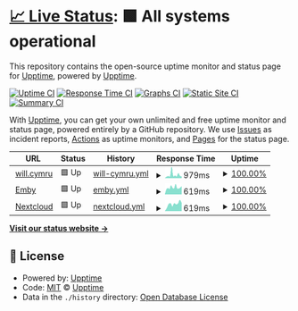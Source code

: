 # [📈 Live Status](https://status.will.cymru): <!--live status--> **🟩 All systems operational**

This repository contains the open-source uptime monitor and status page for [Upptime](https://upptime.js.org), powered by [Upptime](https://github.com/upptime/upptime).

[![Uptime CI](https://github.com/will936/Upptime/workflows/Uptime%20CI/badge.svg)](https://github.com/will936/Upptime/actions?query=workflow%3A%22Uptime+CI%22)
[![Response Time CI](https://github.com/will936/Upptime/workflows/Response%20Time%20CI/badge.svg)](https://github.com/will936/Upptime/actions?query=workflow%3A%22Response+Time+CI%22)
[![Graphs CI](https://github.com/will936/Upptime/workflows/Graphs%20CI/badge.svg)](https://github.com/will936/Upptime/actions?query=workflow%3A%22Graphs+CI%22)
[![Static Site CI](https://github.com/will936/Upptime/workflows/Static%20Site%20CI/badge.svg)](https://github.com/will936/Upptime/actions?query=workflow%3A%22Static+Site+CI%22)
[![Summary CI](https://github.com/will936/Upptime/workflows/Summary%20CI/badge.svg)](https://github.com/will936/Upptime/actions?query=workflow%3A%22Summary+CI%22)

With [Upptime](https://upptime.js.org), you can get your own unlimited and free uptime monitor and status page, powered entirely by a GitHub repository. We use [Issues](https://github.com/upptime/upptime/issues) as incident reports, [Actions](https://github.com/will936/Upptime/actions) as uptime monitors, and [Pages](https://status.will.cymru) for the status page.

<!--start: status pages-->
<!-- This summary is generated by Upptime (https://github.com/upptime/upptime) -->
<!-- Do not edit this manually, your changes will be overwritten -->
<!-- prettier-ignore -->
| URL | Status | History | Response Time | Uptime |
| --- | ------ | ------- | ------------- | ------ |
| <img alt="" src="https://icons.duckduckgo.com/ip3/www.will.cymru.ico" height="13"> [will.cymru](https://www.will.cymru) | 🟩 Up | [will-cymru.yml](https://github.com/will936/Upptime/commits/HEAD/history/will-cymru.yml) | <details><summary><img alt="Response time graph" src="./graphs/will-cymru/response-time-week.png" height="20"> 979ms</summary><br><a href="https://status.will.cymru/history/will-cymru"><img alt="Response time 1383" src="https://img.shields.io/endpoint?url=https%3A%2F%2Fraw.githubusercontent.com%2Fwill936%2FUpptime%2FHEAD%2Fapi%2Fwill-cymru%2Fresponse-time.json"></a><br><a href="https://status.will.cymru/history/will-cymru"><img alt="24-hour response time 690" src="https://img.shields.io/endpoint?url=https%3A%2F%2Fraw.githubusercontent.com%2Fwill936%2FUpptime%2FHEAD%2Fapi%2Fwill-cymru%2Fresponse-time-day.json"></a><br><a href="https://status.will.cymru/history/will-cymru"><img alt="7-day response time 979" src="https://img.shields.io/endpoint?url=https%3A%2F%2Fraw.githubusercontent.com%2Fwill936%2FUpptime%2FHEAD%2Fapi%2Fwill-cymru%2Fresponse-time-week.json"></a><br><a href="https://status.will.cymru/history/will-cymru"><img alt="30-day response time 2388" src="https://img.shields.io/endpoint?url=https%3A%2F%2Fraw.githubusercontent.com%2Fwill936%2FUpptime%2FHEAD%2Fapi%2Fwill-cymru%2Fresponse-time-month.json"></a><br><a href="https://status.will.cymru/history/will-cymru"><img alt="1-year response time 1383" src="https://img.shields.io/endpoint?url=https%3A%2F%2Fraw.githubusercontent.com%2Fwill936%2FUpptime%2FHEAD%2Fapi%2Fwill-cymru%2Fresponse-time-year.json"></a></details> | <details><summary><a href="https://status.will.cymru/history/will-cymru">100.00%</a></summary><a href="https://status.will.cymru/history/will-cymru"><img alt="All-time uptime 95.61%" src="https://img.shields.io/endpoint?url=https%3A%2F%2Fraw.githubusercontent.com%2Fwill936%2FUpptime%2FHEAD%2Fapi%2Fwill-cymru%2Fuptime.json"></a><br><a href="https://status.will.cymru/history/will-cymru"><img alt="24-hour uptime 100.00%" src="https://img.shields.io/endpoint?url=https%3A%2F%2Fraw.githubusercontent.com%2Fwill936%2FUpptime%2FHEAD%2Fapi%2Fwill-cymru%2Fuptime-day.json"></a><br><a href="https://status.will.cymru/history/will-cymru"><img alt="7-day uptime 100.00%" src="https://img.shields.io/endpoint?url=https%3A%2F%2Fraw.githubusercontent.com%2Fwill936%2FUpptime%2FHEAD%2Fapi%2Fwill-cymru%2Fuptime-week.json"></a><br><a href="https://status.will.cymru/history/will-cymru"><img alt="30-day uptime 94.44%" src="https://img.shields.io/endpoint?url=https%3A%2F%2Fraw.githubusercontent.com%2Fwill936%2FUpptime%2FHEAD%2Fapi%2Fwill-cymru%2Fuptime-month.json"></a><br><a href="https://status.will.cymru/history/will-cymru"><img alt="1-year uptime 95.61%" src="https://img.shields.io/endpoint?url=https%3A%2F%2Fraw.githubusercontent.com%2Fwill936%2FUpptime%2FHEAD%2Fapi%2Fwill-cymru%2Fuptime-year.json"></a></details>
| <img alt="" src="https://icons.duckduckgo.com/ip3/emby.will.cymru.ico" height="13"> [Emby](https://emby.will.cymru) | 🟩 Up | [emby.yml](https://github.com/will936/Upptime/commits/HEAD/history/emby.yml) | <details><summary><img alt="Response time graph" src="./graphs/emby/response-time-week.png" height="20"> 619ms</summary><br><a href="https://status.will.cymru/history/emby"><img alt="Response time 825" src="https://img.shields.io/endpoint?url=https%3A%2F%2Fraw.githubusercontent.com%2Fwill936%2FUpptime%2FHEAD%2Fapi%2Femby%2Fresponse-time.json"></a><br><a href="https://status.will.cymru/history/emby"><img alt="24-hour response time 659" src="https://img.shields.io/endpoint?url=https%3A%2F%2Fraw.githubusercontent.com%2Fwill936%2FUpptime%2FHEAD%2Fapi%2Femby%2Fresponse-time-day.json"></a><br><a href="https://status.will.cymru/history/emby"><img alt="7-day response time 619" src="https://img.shields.io/endpoint?url=https%3A%2F%2Fraw.githubusercontent.com%2Fwill936%2FUpptime%2FHEAD%2Fapi%2Femby%2Fresponse-time-week.json"></a><br><a href="https://status.will.cymru/history/emby"><img alt="30-day response time 692" src="https://img.shields.io/endpoint?url=https%3A%2F%2Fraw.githubusercontent.com%2Fwill936%2FUpptime%2FHEAD%2Fapi%2Femby%2Fresponse-time-month.json"></a><br><a href="https://status.will.cymru/history/emby"><img alt="1-year response time 825" src="https://img.shields.io/endpoint?url=https%3A%2F%2Fraw.githubusercontent.com%2Fwill936%2FUpptime%2FHEAD%2Fapi%2Femby%2Fresponse-time-year.json"></a></details> | <details><summary><a href="https://status.will.cymru/history/emby">100.00%</a></summary><a href="https://status.will.cymru/history/emby"><img alt="All-time uptime 91.41%" src="https://img.shields.io/endpoint?url=https%3A%2F%2Fraw.githubusercontent.com%2Fwill936%2FUpptime%2FHEAD%2Fapi%2Femby%2Fuptime.json"></a><br><a href="https://status.will.cymru/history/emby"><img alt="24-hour uptime 100.00%" src="https://img.shields.io/endpoint?url=https%3A%2F%2Fraw.githubusercontent.com%2Fwill936%2FUpptime%2FHEAD%2Fapi%2Femby%2Fuptime-day.json"></a><br><a href="https://status.will.cymru/history/emby"><img alt="7-day uptime 100.00%" src="https://img.shields.io/endpoint?url=https%3A%2F%2Fraw.githubusercontent.com%2Fwill936%2FUpptime%2FHEAD%2Fapi%2Femby%2Fuptime-week.json"></a><br><a href="https://status.will.cymru/history/emby"><img alt="30-day uptime 94.44%" src="https://img.shields.io/endpoint?url=https%3A%2F%2Fraw.githubusercontent.com%2Fwill936%2FUpptime%2FHEAD%2Fapi%2Femby%2Fuptime-month.json"></a><br><a href="https://status.will.cymru/history/emby"><img alt="1-year uptime 91.41%" src="https://img.shields.io/endpoint?url=https%3A%2F%2Fraw.githubusercontent.com%2Fwill936%2FUpptime%2FHEAD%2Fapi%2Femby%2Fuptime-year.json"></a></details>
| <img alt="" src="https://icons.duckduckgo.com/ip3/files.will.cymru.ico" height="13"> [Nextcloud](https://files.will.cymru) | 🟩 Up | [nextcloud.yml](https://github.com/will936/Upptime/commits/HEAD/history/nextcloud.yml) | <details><summary><img alt="Response time graph" src="./graphs/nextcloud/response-time-week.png" height="20"> 619ms</summary><br><a href="https://status.will.cymru/history/nextcloud"><img alt="Response time 730" src="https://img.shields.io/endpoint?url=https%3A%2F%2Fraw.githubusercontent.com%2Fwill936%2FUpptime%2FHEAD%2Fapi%2Fnextcloud%2Fresponse-time.json"></a><br><a href="https://status.will.cymru/history/nextcloud"><img alt="24-hour response time 719" src="https://img.shields.io/endpoint?url=https%3A%2F%2Fraw.githubusercontent.com%2Fwill936%2FUpptime%2FHEAD%2Fapi%2Fnextcloud%2Fresponse-time-day.json"></a><br><a href="https://status.will.cymru/history/nextcloud"><img alt="7-day response time 619" src="https://img.shields.io/endpoint?url=https%3A%2F%2Fraw.githubusercontent.com%2Fwill936%2FUpptime%2FHEAD%2Fapi%2Fnextcloud%2Fresponse-time-week.json"></a><br><a href="https://status.will.cymru/history/nextcloud"><img alt="30-day response time 649" src="https://img.shields.io/endpoint?url=https%3A%2F%2Fraw.githubusercontent.com%2Fwill936%2FUpptime%2FHEAD%2Fapi%2Fnextcloud%2Fresponse-time-month.json"></a><br><a href="https://status.will.cymru/history/nextcloud"><img alt="1-year response time 730" src="https://img.shields.io/endpoint?url=https%3A%2F%2Fraw.githubusercontent.com%2Fwill936%2FUpptime%2FHEAD%2Fapi%2Fnextcloud%2Fresponse-time-year.json"></a></details> | <details><summary><a href="https://status.will.cymru/history/nextcloud">100.00%</a></summary><a href="https://status.will.cymru/history/nextcloud"><img alt="All-time uptime 99.57%" src="https://img.shields.io/endpoint?url=https%3A%2F%2Fraw.githubusercontent.com%2Fwill936%2FUpptime%2FHEAD%2Fapi%2Fnextcloud%2Fuptime.json"></a><br><a href="https://status.will.cymru/history/nextcloud"><img alt="24-hour uptime 100.00%" src="https://img.shields.io/endpoint?url=https%3A%2F%2Fraw.githubusercontent.com%2Fwill936%2FUpptime%2FHEAD%2Fapi%2Fnextcloud%2Fuptime-day.json"></a><br><a href="https://status.will.cymru/history/nextcloud"><img alt="7-day uptime 100.00%" src="https://img.shields.io/endpoint?url=https%3A%2F%2Fraw.githubusercontent.com%2Fwill936%2FUpptime%2FHEAD%2Fapi%2Fnextcloud%2Fuptime-week.json"></a><br><a href="https://status.will.cymru/history/nextcloud"><img alt="30-day uptime 96.22%" src="https://img.shields.io/endpoint?url=https%3A%2F%2Fraw.githubusercontent.com%2Fwill936%2FUpptime%2FHEAD%2Fapi%2Fnextcloud%2Fuptime-month.json"></a><br><a href="https://status.will.cymru/history/nextcloud"><img alt="1-year uptime 99.57%" src="https://img.shields.io/endpoint?url=https%3A%2F%2Fraw.githubusercontent.com%2Fwill936%2FUpptime%2FHEAD%2Fapi%2Fnextcloud%2Fuptime-year.json"></a></details>

<!--end: status pages-->

[**Visit our status website →**](https://status.will.cymru)

## 📄 License

- Powered by: [Upptime](https://github.com/upptime/upptime)
- Code: [MIT](./LICENSE) © [Upptime](https://upptime.js.org)
- Data in the `./history` directory: [Open Database License](https://opendatacommons.org/licenses/odbl/1-0/)
